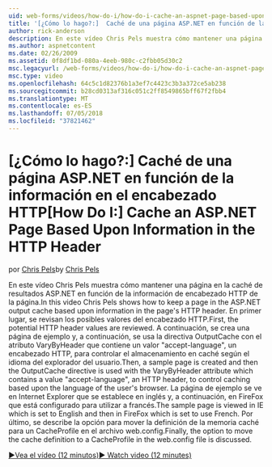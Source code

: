 ```yaml
---
uid: web-forms/videos/how-do-i/how-do-i-cache-an-aspnet-page-based-upon-information-in-the-http-header
title: '[¿Cómo lo hago?:]  Caché de una página ASP.NET en función de la información en el encabezado HTTP | Microsoft Docs'
author: rick-anderson
description: En este vídeo Chris Pels muestra cómo mantener una página en la caché de resultados ASP.NET en función de la información de encabezado HTTP de la página. En primer lugar, el potencial encabe HTTP...
ms.author: aspnetcontent
ms.date: 02/26/2009
ms.assetid: 0f8df1bd-080a-4eeb-980c-c2fbb05d30c2
msc.legacyurl: /web-forms/videos/how-do-i/how-do-i-cache-an-aspnet-page-based-upon-information-in-the-http-header
msc.type: video
ms.openlocfilehash: 64c5c1d82376b1a3ef7c4423c3b3a372ce5ab238
ms.sourcegitcommit: b28cd0313af316c051c2ff8549865bff67f2fbb4
ms.translationtype: MT
ms.contentlocale: es-ES
ms.lasthandoff: 07/05/2018
ms.locfileid: "37821462"
---
```

<a name="how-do-i--cache-an-aspnet-page-based-upon-information-in-the-http-header"></a><span data-ttu-id="c7824-104">[¿Cómo lo hago?:]  Caché de una página ASP.NET en función de la información en el encabezado HTTP</span><span class="sxs-lookup"><span data-stu-id="c7824-104">[How Do I:]  Cache an ASP.NET Page Based Upon Information in the HTTP Header</span></span>
====================
<span data-ttu-id="c7824-105">por [Chris Pels](https://twitter.com/chrispels)</span><span class="sxs-lookup"><span data-stu-id="c7824-105">by [Chris Pels](https://twitter.com/chrispels)</span></span>

<span data-ttu-id="c7824-106">En este vídeo Chris Pels muestra cómo mantener una página en la caché de resultados ASP.NET en función de la información de encabezado HTTP de la página.</span><span class="sxs-lookup"><span data-stu-id="c7824-106">In this video Chris Pels shows how to keep a page in the ASP.NET output cache based upon information in the page's HTTP header.</span></span> <span data-ttu-id="c7824-107">En primer lugar, se revisan los posibles valores del encabezado HTTP.</span><span class="sxs-lookup"><span data-stu-id="c7824-107">First, the potential HTTP header values are reviewed.</span></span> <span data-ttu-id="c7824-108">A continuación, se crea una página de ejemplo y, a continuación, se usa la directiva OutputCache con el atributo VaryByHeader que contiene un valor "accept-language", un encabezado HTTP, para controlar el almacenamiento en caché según el idioma del explorador del usuario.</span><span class="sxs-lookup"><span data-stu-id="c7824-108">Then, a sample page is created and then the OutputCache directive is used with the VaryByHeader attribute which contains a value "accept-language", an HTTP header, to control caching based upon the language of the user's browser.</span></span> <span data-ttu-id="c7824-109">La página de ejemplo se ve en Internet Explorer que se establece en inglés y, a continuación, en FireFox que está configurado para utilizar a francés.</span><span class="sxs-lookup"><span data-stu-id="c7824-109">The sample page is viewed in IE which is set to English and then in FireFox which is set to use French.</span></span> <span data-ttu-id="c7824-110">Por último, se describe la opción para mover la definición de la memoria caché para un CacheProfile en el archivo web.config.</span><span class="sxs-lookup"><span data-stu-id="c7824-110">Finally, the option to move the cache definition to a CacheProfile in the web.config file is discussed.</span></span>

[<span data-ttu-id="c7824-111">&#9654;Vea el vídeo (12 minutos)</span><span class="sxs-lookup"><span data-stu-id="c7824-111">&#9654; Watch video (12 minutes)</span></span>](https://channel9.msdn.com/Blogs/ASP-NET-Site-Videos/how-do-i-cache-an-aspnet-page-based-upon-information-in-the-http-header)
